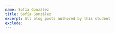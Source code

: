 ```yaml
---
name: Sofía González
title: Sofía González
excerpt: All blog posts authored by this student
exclude:
---
```

